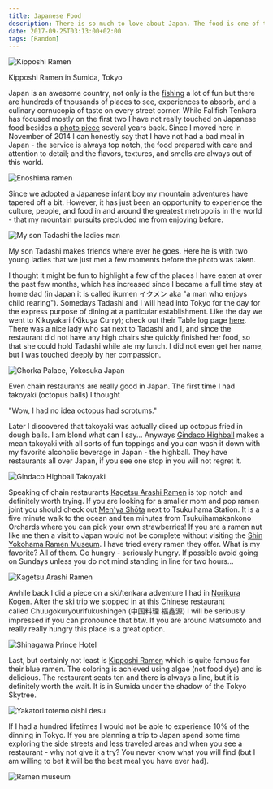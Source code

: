 ```yaml
---
title: Japanese Food
description: There is so much to love about Japan. The food is one of those things. Since moving to Japan ramen has become my most favorite food...
date: 2017-09-25T03:13:00+02:00
tags: [Random]
---
```

<div class="text-lg mt-2">
<p class="mb-2">

<div class="w-8/12 mx-auto">
<img class="rounded-lg shadow-lg" src="https://fallfish-tenkara-images.s3-us-west-1.amazonaws.com/FfT+-+Japanese+Food/Kipposhi+Ramen.jpg" alt="Kipposhi Ramen" />
<p class="italic text-center">Kipposhi Ramen in Sumida, Tokyo</p>
</div>

<p class="mt-2 mb-2">Japan is an awesome country, not only is the <a href="https://www.fallfishtenkara.com/mount-naeba/" target="_blank" rel="noopener" class="text-red-500 hover:bg-red-500 hover:text-white">fishing</a> a lot of fun but there are hundreds of thousands of places to see, experiences to absorb, and a culinary cornucopia of taste on every street corner. While Fallfish Tenkara has focused mostly on the first two I have not really touched on Japanese food besides a <a href="https://www.fallfishtenkara.com/japanese-cuisine/" target="_blank" rel="noopener" class="text-red-500 hover:bg-red-500 hover:text-white">photo piece</a> several years back. Since I moved here in November of 2014 I can honestly say that I have not had a bad meal in Japan - the service is always top notch, the food prepared with care and attention to detail; and the flavors, textures, and smells are always out of this world.</p>

<img class="w-8/12 rounded-lg shadow-lg mx-auto" src="https://fallfish-tenkara-images.s3-us-west-1.amazonaws.com/FfT+-+Japanese+Food/Enoshima+Beach+Diner.jpg" alt="Enoshima ramen" />

<p class="mt-2 mb-2">Since we adopted a Japanese infant boy my mountain adventures have tapered off a bit. However, it has just been an opportunity to experience the culture, people, and food in and around the greatest metropolis in the world - that my mountain pursuits precluded me from enjoying before.</p>

<div class="w-8/12 mx-auto">
<img class="rounded-lg shadow-lg" src="https://fallfish-tenkara-images.s3-us-west-1.amazonaws.com/FfT+-+Japanese+Food/Tadashi+Tait.JPG" alt="My son Tadashi the ladies man" />
<p class="italic text-center">My son Tadashi makes friends where ever he goes. Here he is with two young ladies that we just met a few moments before the photo was taken.</p>
</div>

<p class="mt-2 mb-2">I thought it might be fun to highlight a few of the places I have eaten at over the past few months, which has increased since I became a full time stay at home dad (in Japan it is called ikumen イクメン aka "a man who enjoys child rearing"). Somedays Tadashi and I will head into Tokyo for the day for the express purpose of dining at a particular establishment. Like the day we went to Kikuyakari (Kikuya Curry); check out their Table log page <a href="https://tabelog.com/en/kanagawa/A1401/A140102/14004143/" target="_blank" rel="noopener" class="text-red-500 hover:bg-red-500 hover:text-white">here</a>. There was a nice lady who sat next to Tadashi and I, and since the restaurant did not have any high chairs she quickly finished her food, so that she could hold Tadashi while ate my lunch. I did not even get her name, but I was touched deeply by her compassion.</p>

<img class="w-8/12 rounded-lg shadow-lg mx-auto" src="https://fallfish-tenkara-images.s3-us-west-1.amazonaws.com/FfT+-+Japanese+Food/Ghorka+Palace.jpg" alt="Ghorka Palace, Yokosuka Japan" />

<p class="mt-2 mb-2">Even chain restaurants are really good in Japan. The first time I had takoyaki (octopus balls) I thought</p>

<p class="mt-2 mb-2 ml-2 italic">"Wow, I had no idea octopus had scrotums."</p>

<p class="mt-2 mb-2">Later I discovered that takoyaki was actually diced up octopus fried in dough balls. I am blond what can I say... Anyways <a href="https://www.gindaco.com/highball/" target="_blank" rel="noopener" class="text-red-500 hover:bg-red-500 hover:text-white">Gindaco Highball</a> makes a mean takoyaki with all sorts of fun toppings and you can wash it down with my favorite alcoholic beverage in Japan - the highball. They have restaurants all over Japan, if you see one stop in you will not regret it.</p>

<img class="w-8/12 rounded-lg shadow-lg mx-auto" src="https://fallfish-tenkara-images.s3-us-west-1.amazonaws.com/FfT+-+Japanese+Food/Gindaco+Highball.jpg" alt="Gindaco Highball Takoyaki" />

<p class="mt-2 mb-2">Speaking of chain restaurants <a href="https://www.kagetsu.co.jp/index.html" target="_blank" rel="noopener" class="text-red-500 hover:bg-red-500 hover:text-white">Kagetsu Arashi Ramen</a> is top notch and definitely worth trying. If you are looking for a smaller mom and pop ramen joint you should check out <a href="https://menyashota.nomaki.jp" target="_blank" rel="noopener" class="text-red-500 hover:bg-red-500 hover:text-white">Men'ya Shōta</a> next to Tsukuihama Station. It is a five minute walk to the ocean and ten minutes from Tsukuihamakankono Orchards where you can pick your own strawberries! If you are a ramen nut like me then a visit to Japan would not be complete without visiting the <a href="https://www.raumen.co.jp/english/" target="_blank" rel="noopener" class="text-red-500 hover:bg-red-500 hover:text-white">Shin Yokohama Ramen Museum</a>. I have tried every ramen they offer. What is my favorite? All of them. Go hungry - seriously hungry. If possible avoid going on Sundays unless you do not mind standing in line for two hours...</p>

<img class="w-8/12 rounded-lg shadow-lg mx-auto" src="https://fallfish-tenkara-images.s3-us-west-1.amazonaws.com/FfT+-+Japanese+Food/Kagetsu+Arashi+Ramen.jpg" alt="Kagetsu Arashi Ramen" />

<p class="mt-2 mb-2">Awhile back I did a piece on a ski/tenkara adventure I had in <a href="https://www.fallfishtenkara.com/norikura-kogen/" target="_blank" rel="noopener noreferrer" class="text-red-500 hover:bg-red-500 hover:text-white">Norikura Kogen</a>. After the ski trip we stopped in at <a href="https://tabelog.com/en/nagano/A2002/A200201/20011756/" target="_blank" rel="noopener" class="text-red-500 hover:bg-red-500 hover:text-white">this</a> Chinese restaurant called Chuugokuryourifukushingen (中国料理 福鑫源) I will be seriously impressed if you can pronounce that btw. If you are around Matsumoto and really really hungry this place is a great option.</p>

<img class="w-8/12 rounded-lg shadow-lg mx-auto" src="https://fallfish-tenkara-images.s3-us-west-1.amazonaws.com/FfT+-+Japanese+Food/Shinagawa+Prince+Hotel+Main+Tower.jpg" alt="Shinagawa Prince Hotel" />

<p class="mt-2 mb-2">Last, but certainly not least is <a href="https://youtu.be/erEtUtEJuBA" target="_blank" rel="noopener" class="text-red-500 hover:bg-red-500 hover:text-white">Kipposhi Ramen</a> which is quite famous for their blue ramen. The coloring is achieved using algae (not food dye) and is delicious. The restaurant seats ten and there is always a line, but it is definitely worth the wait. It is in Sumida under the shadow of the Tokyo Skytree.</p>

<img class="w-8/12 rounded-lg shadow-lg mx-auto" src="https://fallfish-tenkara-images.s3-us-west-1.amazonaws.com/FfT+-+Japanese+Food/Yakitori+Furi.jpg" alt="Yakatori totemo oishi desu" />

<p class="mt-2 mb-2">If I had a hundred lifetimes I would not be able to experience 10% of the dinning in Tokyo. If you are planning a trip to Japan spend some time exploring the side streets and less traveled areas and when you see a restaurant - why not give it a try? You never know what you will find (but I am willing to bet it will be the best meal you have ever had).</p>

<img class="w-8/12 rounded-lg shadow-lg mx-auto" src="https://fallfish-tenkara-images.s3-us-west-1.amazonaws.com/FfT+-+Japanese+Food/Ramen+Museum+-+Yuji+Ramen.jpg" alt="Ramen museum" />
</div>